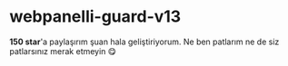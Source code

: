 # webpanelli-guard-v13

**150 star**'a paylaşırım şuan hala geliştiriyorum. Ne ben patlarım ne de siz patlarsınız merak etmeyin 😋
